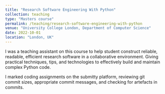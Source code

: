 ```yaml
---
title: "Research Software Engineering With Python"
collection: teaching
type: "Masters course"
permalink: /teaching/research-software-engineering-with-python
venue: "University College London, Department of Computer Science"
date: 2022-10-01
location: "London, UK"
---
```


I was a teaching assistant on this course to help student construct reliable, readable, efficient research software in a collaborative environment. Giving practical techniques, tips, and technologies to effectively build and maintain complex Python code.

I marked coding assignments on the submitty platform, reviewing git commit sizes, appropriate commit messages, and checking for artefacts in commits. 
